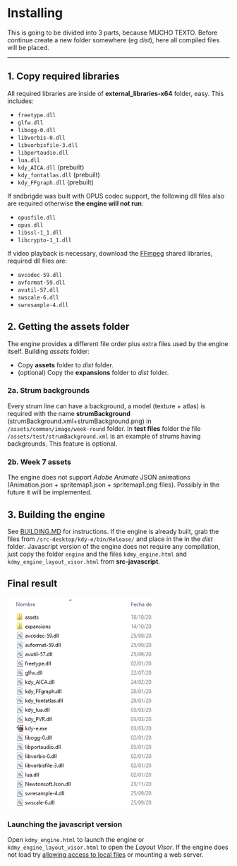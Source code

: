 # Installing

This is going to be divided into 3 parts, because MUCHO TEXTO.
Before continue create a new folder somewhere (eg *dist*), here all compiled files will be placed.

---

## 1. Copy required libraries

All required libraries are inside of **external_libraries-x64** folder, easy. This includes:

* `freetype.dll`
* `glfw.dll`
* `libogg-0.dll`
* `libvorbis-0.dll`
* `libvorbisfile-3.dll`
* `libportaudio.dll`
* `lua.dll`
* `kdy_AICA.dll` (prebuilt)
* `kdy_fontatlas.dll` (prebuilt)
* `kdy_FFgraph.dll` (prebuilt)

If sndbrigde was built with OPUS codec support, the following dll files also are required otherwise **the engine will not run**:

* `opusfile.dll`
* `opus.dll`
* `libssl-1_1.dll`
* `libcrypto-1_1.dll`

If video playback is necessary, download the [FFmpeg](https://www.ffmpeg.org/download.html#build-windows "FFmpeg download link") shared libraries, required dll files are:

* `avcodec-59.dll`
* `avformat-59.dll`
* `avutil-57.dll`
* `swscale-6.dll`
* `swresample-4.dll`

## 2. Getting the assets folder

The engine provides a different file order plus extra files used by the engine itself.
Building *assets* folder:

* Copy **assets** folder to *dist* folder.
* (optional) Copy the **expansions** folder to *dist* folder.

### 2a. Strum backgrounds

Every strum line can have a background, a model (texture + atlas) is required with the name **strumBackground** (strumBackground.xml+strumBackground.png)  in `/assets/common/image/week-round` folder. In **test files** folder the file `/assets/test/strumBackground.xml` is an example of strums having backgrounds.
This feature is optional.

### 2b. Week 7 assets

The engine does not support *Adobe Animate* JSON animations (Animation.json + spritemap1.json + spritemap1.png files). Possibly in the future it will be implemented.

## 3. Building the engine

See [BUILDING.MD](BUILDING.MD "BUILDING.MD") for instructions.
If the engine is already built, grab the files from `/src-desktop/kdy-e/bin/Release/` and place in the in the *dist* folder.
Javascript version of the engine does not require any compilation, just copy the folder `engine` and the files `kdmy_engine.html` and `kdmy_engine_layout_visor.html` from **src-javascript**.

## Final result

![files](./test%20files/kdmy%20pics/files.PNG)

### Launching the javascript version

Open `kdmy_engine.html` to launch the engine or `kdmy_engine_layout_visor.html` to open the *Layout Visor*.
If the engine does not load try [allowing access to local files](https://dev.to/dengel29/loading-local-files-in-firefox-and-chrome-m9f "guide") or mounting a web server.
